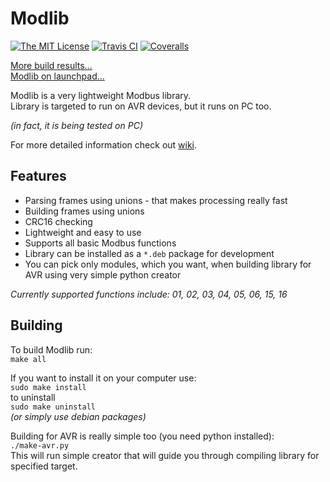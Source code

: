 # Modlib
[![The MIT License](https://img.shields.io/badge/license-MIT-orange.svg?style=flat-square)](http://opensource.org/licenses/MIT)
[![Travis CI](https://img.shields.io/travis/Jacajack/modlib.svg?style=flat-square)](https://travis-ci.org/Jacajack/modlib)
[![Coveralls](https://img.shields.io/coveralls/Jacajack/modlib.svg?style=flat-square)](https://coveralls.io/github/Jacajack/modlib)

[More build results...](https://github.com/Jacajack/modlib/wiki/Build-results-history)
<br>[Modlib on launchpad...](https://launchpad.net/modlib)

Modlib is a very lightweight Modbus library.<br>
Library is targeted to run on AVR devices, but it runs on PC too.

*(in fact, it is being tested on PC)*


For more detailed information check out [wiki](https://github.com/Jacajack/modlib/wiki).

## Features
- Parsing frames using unions - that makes processing really fast
- Building frames using unions
- CRC16 checking
- Lightweight and easy to use
- Supports all basic Modbus functions
- Library can be installed as a `*.deb` package for development
- You can pick only modules, which you want, when building library for AVR using very simple python creator

*Currently supported functions include: 01, 02, 03, 04, 05, 06, 15, 16*

## Building
To build Modlib run:
<br>`make all`

If you want to install it on your computer use:
<br>`sudo make install`
<br>to uninstall
<br>`sudo make uninstall`
<br>*(or simply use debian packages)*

Building for AVR is really simple too (you need python installed):
<br>`./make-avr.py`
<br>This will run simple creator that will guide you through compiling library for specified target.
